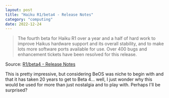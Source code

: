 ```yaml
---
layout: post
title: "Haiku R1/beta4 - Release Notes"
category: "computing"
date: 2022-12-24
---
```


>The fourth beta for Haiku R1 over a year and a half of hard work to improve Haikus hardware support and its overall stability, and to make lots more software ports available for use. Over 400 bugs and enhancement tickets have been resolved for this release.

Source: [R1/beta4 - Release Notes](https://www.haiku-os.org/get-haiku/r1beta4/release-notes/)

This is pretty impressive, but considering BeOS was niche to begin with and that it has taken 20 years to get to Beta 4... well, I just wonder why this would be used for more than just nostalgia and to play with.  Perhaps I'll be surprised?
